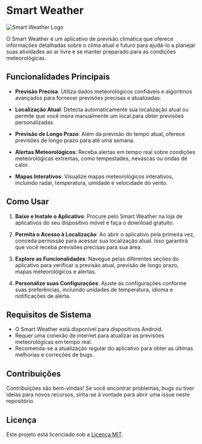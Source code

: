 # Smart Weather

![Smart Weather Logo](smart_weather_logo.png)

O Smart Weather é um aplicativo de previsão climática que oferece informações detalhadas sobre o clima atual e futuro para ajudá-lo a planejar suas atividades ao ar livre e se manter preparado para as condições meteorológicas.

## Funcionalidades Principais

- **Previsão Precisa**: Utiliza dados meteorológicos confiáveis e algoritmos avançados para fornecer previsões precisas e atualizadas.
  
- **Localização Atual**: Detecta automaticamente sua localização atual ou permite que você insira manualmente um local para obter previsões personalizadas.
  
- **Previsão de Longo Prazo**: Além da previsão do tempo atual, oferece previsões de longo prazo para até uma semana.
  
- **Alertas Meteorológicos**: Receba alertas em tempo real sobre condições meteorológicas extremas, como tempestades, nevascas ou ondas de calor.
  
- **Mapas Interativos**: Visualize mapas meteorológicos interativos, incluindo radar, temperatura, umidade e velocidade do vento.
  
## Como Usar

1. **Baixe e Instale o Aplicativo**: Procure pelo Smart Weather na loja de aplicativos do seu dispositivo móvel e faça o download gratuito.

2. **Permita o Acesso à Localização**: Ao abrir o aplicativo pela primeira vez, conceda permissão para acessar sua localização atual. Isso garantirá que você receba previsões precisas para sua área.

3. **Explore as Funcionalidades**: Navegue pelas diferentes seções do aplicativo para verificar a previsão atual, previsão de longo prazo, mapas meteorológicos e alertas.

4. **Personalize suas Configurações**: Ajuste as configurações conforme suas preferências, incluindo unidades de temperatura, idioma e notificações de alerta.

## Requisitos de Sistema

- O Smart Weather está disponível para dispositivos Android.
- Requer uma conexão de internet para atualizar as previsões meteorológicas em tempo real.
- Recomenda-se a atualização regular do aplicativo para obter as últimas melhorias e correções de bugs.

## Contribuições

Contribuições são bem-vindas! Se você encontrar problemas, bugs ou tiver ideias para novos recursos, sinta-se à vontade para abrir uma issue neste repositório.

## Licença

Este projeto está licenciado sob a [Licença MIT](https://mit-license.org/).

